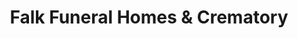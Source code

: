---
title: "Falk Funeral Homes & Crematory"
url: /hellertown/falk-funeral-homes-and-crematory/
shop: funeral directors
---